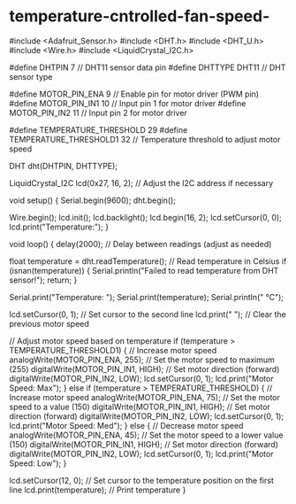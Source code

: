 # temperature-cntrolled-fan-speed-
#include <Adafruit_Sensor.h>
#include <DHT.h>
#include <DHT_U.h>
#include <Wire.h>
#include <LiquidCrystal_I2C.h>

#define DHTPIN 7         // DHT11 sensor data pin
#define DHTTYPE DHT11    // DHT sensor type

#define MOTOR_PIN_ENA 9  // Enable pin for motor driver (PWM pin)
#define MOTOR_PIN_IN1 10  // Input pin 1 for motor driver
#define MOTOR_PIN_IN2 11  // Input pin 2 for motor driver

#define TEMPERATURE_THRESHOLD 29 
#define TEMPERATURE_THRESHOLD1 32 // Temperature threshold to adjust motor speed

DHT dht(DHTPIN, DHTTYPE);

LiquidCrystal_I2C lcd(0x27, 16, 2);  // Adjust the I2C address if necessary

void setup() {
  Serial.begin(9600);
  dht.begin();

  Wire.begin();
  lcd.init();
  lcd.backlight();
  lcd.begin(16, 2);
  lcd.setCursor(0, 0);
  lcd.print("Temperature:");
}

void loop() {
  delay(2000); // Delay between readings (adjust as needed)

  float temperature = dht.readTemperature(); // Read temperature in Celsius
  if (isnan(temperature)) {
    Serial.println("Failed to read temperature from DHT sensor!");
    return;
  }

  Serial.print("Temperature: ");
  Serial.print(temperature);
  Serial.println(" °C");

  lcd.setCursor(0, 1); // Set cursor to the second line
  lcd.print("                "); // Clear the previous motor speed

  // Adjust motor speed based on temperature
  if (temperature > TEMPERATURE_THRESHOLD1) {
    // Increase motor speed
    analogWrite(MOTOR_PIN_ENA, 255);    // Set the motor speed to maximum (255)
    digitalWrite(MOTOR_PIN_IN1, HIGH);  // Set motor direction (forward)
    digitalWrite(MOTOR_PIN_IN2, LOW);
    lcd.setCursor(0, 1);
    lcd.print("Motor Speed: Max");
  }
  else if (temperature > TEMPERATURE_THRESHOLD) {
    // Increase motor speed
    analogWrite(MOTOR_PIN_ENA, 75);    // Set the motor speed to a value (150)
    digitalWrite(MOTOR_PIN_IN1, HIGH);  // Set motor direction (forward)
    digitalWrite(MOTOR_PIN_IN2, LOW);
    lcd.setCursor(0, 1);
    lcd.print("Motor Speed: Med");
  }
  else {
    // Decrease motor speed
    analogWrite(MOTOR_PIN_ENA, 45);    // Set the motor speed to a lower value (150)
    digitalWrite(MOTOR_PIN_IN1, HIGH);  // Set motor direction (forward)
    digitalWrite(MOTOR_PIN_IN2, LOW);
    lcd.setCursor(0, 1);
    lcd.print("Motor Speed: Low");
  }

  lcd.setCursor(12, 0); // Set cursor to the temperature position on the first line
  lcd.print(temperature); // Print temperature
}
